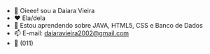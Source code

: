 - 👋 Oieee! sou a Daiara Vieira 
- ❤️ Ela/dela
- 🌱 Estou aprendendo sobre JAVA, HTML5, CSS e Banco de Dados
- 📫 E-mail: daiaravieira2002@gmail.com
- 📱 (011)
